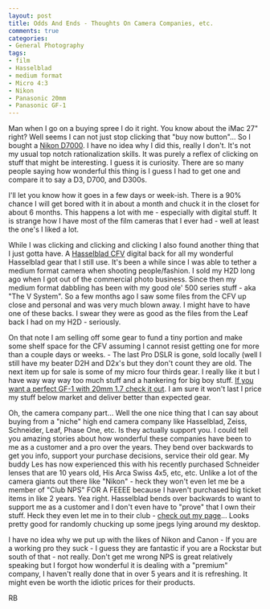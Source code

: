 ```yaml
---
layout: post
title: Odds And Ends - Thoughts On Camera Companies, etc.
comments: true
categories:
- General Photography
tags:
- film
- Hasselblad
- medium format
- Micro 4:3
- Nikon
- Panasonic 20mm
- Panasonic GF-1
---
```

Man when I go on a buying spree I do it right. You know about the iMac 27" right? Well seems I can not just stop clicking that "buy now button"... So I bought a <a href="http://www.amazon.com/gp/product/B0042X9LC4/ref=as_li_ss_tl?ie=UTF8&amp;tag=rbde-20&amp;linkCode=as2&amp;camp=217145&amp;creative=399349&amp;creativeASIN=B0042X9LC4">Nikon D7000</a>. I have no idea why I did this, really I don't. It's not my usual top notch rationalization skills. It was purely a reflex of clicking on stuff that might be interesting. I guess it is curiosity. There are so many people saying how wonderful this thing is I guess I had to get one and compare it to say a D3, D700, and D300s.

I'll let you know how it goes in a few days or week-ish. There is a 90% chance I will get bored with it in about a month and chuck it in the closet for about 6 months. This happens a lot with me - especially with digital stuff. It is strange how I have most of the film cameras that I ever had - well at least the one's I liked a lot.

While I was clicking and clicking and clicking I also found another thing that I just gotta have. A <a href="http://www.hasselbladusa.com/products/digital-backs/cfv-39.aspx">Hasselblad CFV</a> digital back for all my wonderful Hasselblad gear that I still use. It's been a while since I was able to tether a medium format camera when shooting people/fashion. I sold my H2D long ago when I got out of the commercial photo business. Since then my medium format dabbling has been with my good ole' 500 series stuff - aka "The V System". So a few months ago I saw some files from the CFV up close and personal and was very much blown away. I might have to have one of these backs. I swear they were as good as the files from the Leaf back I had on my H2D - seriously.

On that note I am selling off some gear to fund a tiny portion and make some shelf space for the CFV assuming I cannot resist getting one for more than a couple days or weeks. - The last Pro DSLR is gone, sold locally (well I still have my beater D2H and D2x's but they don't count they are old. The next item up for sale is some of my micro four thirds gear. I really like it but I have way way way too much stuff and a hankering for big boy stuff. <a href="http://cgi.ebay.com/ws/eBayISAPI.dll?ViewItem&amp;item=180670217992&amp;ssPageName=ADME:L:LCA:US:1123#ht_500wt_1030">If you want a perfect GF-1 with 20mm 1.7 check it out</a>. I am sure it won't last I price my stuff below market and deliver better than expected gear.

Oh, the camera company part... Well the one nice thing that I can say about buying from a "niche" high end camera company like Hasselblad, Zeiss, Schneider, Leaf, Phase One, etc. Is they actually support you. I could tell you amazing stories about how wonderful these companies have been to me as a customer and a pro over the years. They bend over backwards to get you info, support your purchase decisions, service their old gear. My buddy Les has now experienced this with his recently purchased Schneider lenses that are 10 years old, His Arca Swiss 4x5, etc, etc. Unlike a lot of the camera giants out there like "Nikon" - heck they won't even let me be a member of "Club NPS" FOR A FEEEE because I haven't purchased big ticket items in like 2 years. Yea right. Hasselblad bends over backwards to want to support me as a customer and I don't even have to "prove" that I own their stuff. Heck they even let me in to their club - <a href="http://www.hasselblad.com/hoc/photographers/robert-boyer.aspx">check out my page</a>... Looks pretty good for randomly chucking up some jpegs lying around my desktop.

I have no idea why we put up with the likes of Nikon and Canon - If you are a working pro they suck - I guess they are fantastic if you are a Rockstar but south of that - not really. Don't get me wrong NPS is great relatively speaking but I forgot how wonderful it is dealing with a "premium" company, I haven't really done that in over 5 years and it is refreshing. It might even be worth the idiotic prices for their products.

RB